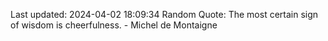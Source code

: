 Last updated: 2024-04-02 18:09:34
Random Quote: The most certain sign of wisdom is cheerfulness. - Michel de Montaigne